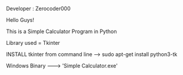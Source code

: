 Developer : Zerocoder000

Hello Guys!

This is a Simple Calculator Program in Python

Library used = Tkinter

INSTALL tkinter from command line --> sudo apt-get install python3-tk

Windows Binary ---> 'Simple Calculator.exe'
